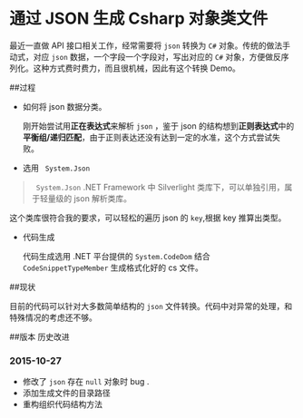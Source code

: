 # 通过 JSON 生成 Csharp 对象类文件

最近一直做 API 接口相关工作，经常需要将 `json` 转换为 `C#` 对象。传统的做法手动式，对应 `json` 数据，一个字段一个字段对，写出对应的 `C#` 对象，方便做反序列化。这种方式费时费力，而且很机械，因此有这个转换 Demo。

##过程

+ 如何将 json 数据分类。
    
    刚开始尝试用**正在表达式**来解析 `json` ，鉴于 json 的结构想到**正则表达式**中的**平衡组/递归匹配**，由于正则表达还没有达到一定的水准，这个方式尝试失败。

+ 选用 ` System.Json`
> ` System.Json`   .NET Framework 中 Silverlight 类库下，可以单独引用，属于轻量级的 json 解析类库。

这个类库很符合我的要求，可以轻松的遍历 json 的 `key`,根据 key 推算出类型。

+ 代码生成
    
    代码生成选用 .NET 平台提供的 `System.CodeDom` 结合 `CodeSnippetTypeMember` 生成格式化好的 cs 文件。

##现状

目前的代码可以针对大多数简单结构的 `json` 文件转换。代码中对异常的处理，和特殊情况的考虑还不够。

##版本
历史改进
### 2015-10-27 
+ 修改了 `json` 存在 `null` 对象时 bug .
+ 添加生成文件的目录路径
+ 重构组织代码结构方法

